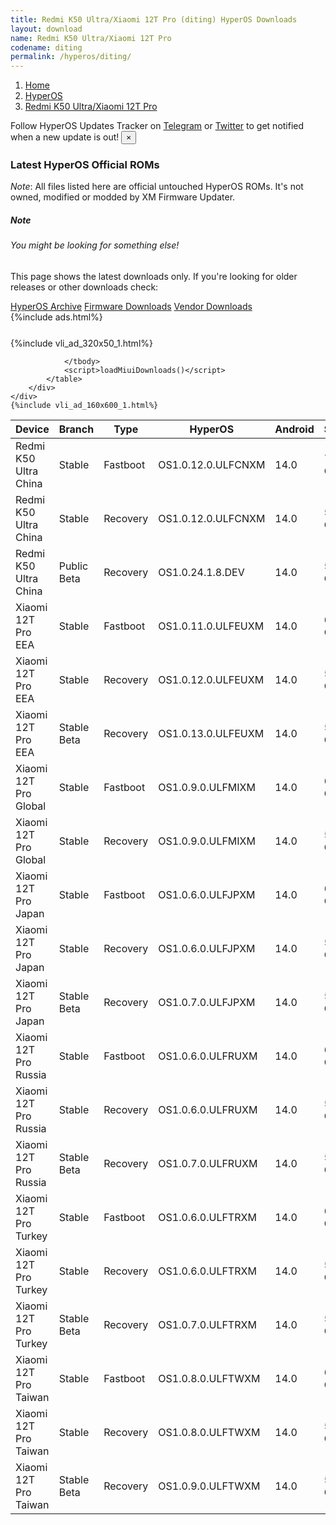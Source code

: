 ```yaml
---
title: Redmi K50 Ultra/Xiaomi 12T Pro (diting) HyperOS Downloads
layout: download
name: Redmi K50 Ultra/Xiaomi 12T Pro
codename: diting
permalink: /hyperos/diting/
---
```

<nav aria-label="breadcrumb">
    <ol class="breadcrumb">
        <li class="breadcrumb-item"><a href="/">Home</a></li>
        <li class="breadcrumb-item"><a href="/hyperos/">HyperOS</a></li>
        <li class="breadcrumb-item active" aria-current="page"><a href="/hyperos/diting/">Redmi K50 Ultra/Xiaomi 12T Pro</a></li>
    </ol>
</nav>
<div class="alert alert-primary alert-dismissible fade show" role="alert">
    Follow HyperOS Updates Tracker on <a href="https://t.me/MIUIUpdatesTracker" class="alert-link">Telegram</a>
     or <a href="https://twitter.com/MiFwUpdater" class="alert-link">Twitter</a> to get notified when a new update is out!
    <button type="button" class="close" data-dismiss="alert" aria-label="Close">
        <span aria-hidden="true">&times;</span>
    </button>
</div>

### Latest HyperOS Official ROMs
*Note*: All files listed here are official untouched HyperOS ROMs. It's not owned, modified or modded by XM Firmware Updater.
<div class="card">
  <div class="card-body">
    <h5 class="card-title">Note</h5>
    <h6 class="card-subtitle mb-2 text-muted">You might be looking for something else!</h6>
    <p class="card-text">This page shows the latest downloads only.
     If you're looking for older releases or other downloads check:</p>
    <a href="/archive/hyperos/diting/" class="card-link">HyperOS Archive</a>
    <a href="/firmware/diting/" class="card-link">Firmware Downloads</a>
    <a href="/vendor/diting/" class="card-link">Vendor Downloads</a>
  </div>
</div>
{%include ads.html%}
<div class="row justify-content-center">
    <div class="col-10">
        <div class="table-responsive-md" style="margin-top: 25px;">
            {%include vli_ad_320x50_1.html%}
            <table id="miui" class="display dt-responsive nowrap compact table table-striped table-hover table-sm">
                <thead class="thead-dark">
                    <tr>
                        <th data-ref="device">Device</th>
                        <th data-ref="branch">Branch</th>
                        <th data-ref="type">Type</th>
                        <th data-ref="miui">HyperOS</th>
                        <th data-ref="android">Android</th>
                        <th data-ref="size">Size</th>
                        <th data-ref="size">Date</th>
                        <th data-ref="link">Link</th>
                    </tr>
                </thead>
                <tbody>
                <tr><td>Redmi K50 Ultra China</td><td>Stable</td><td>Fastboot</td><td>OS1.0.12.0.ULFCNXM</td><td>14.0</td><td>7.0 GB</td><td>2024-11-14</td><td><a href="/hyperos/diting/stable/OS1.0.12.0.ULFCNXM/">Download</a></td></tr>
<tr><td>Redmi K50 Ultra China</td><td>Stable</td><td>Recovery</td><td>OS1.0.12.0.ULFCNXM</td><td>14.0</td><td>5.8 GB</td><td>2024-12-05</td><td><a href="/hyperos/diting/stable/OS1.0.12.0.ULFCNXM/">Download</a></td></tr>
<tr><td>Redmi K50 Ultra China</td><td>Public Beta</td><td>Recovery</td><td>OS1.0.24.1.8.DEV</td><td>14.0</td><td>5.8 GB</td><td>2024-01-12</td><td><a href="/hyperos/diting/public beta/OS1.0.24.1.8.DEV/">Download</a></td></tr>
<tr><td>Xiaomi 12T Pro EEA</td><td>Stable</td><td>Fastboot</td><td>OS1.0.11.0.ULFEUXM</td><td>14.0</td><td>6.6 GB</td><td>2024-10-14</td><td><a href="/hyperos/diting/stable/OS1.0.11.0.ULFEUXM/">Download</a></td></tr>
<tr><td>Xiaomi 12T Pro EEA</td><td>Stable</td><td>Recovery</td><td>OS1.0.12.0.ULFEUXM</td><td>14.0</td><td>5.3 GB</td><td>2024-10-29</td><td><a href="/hyperos/diting/stable/OS1.0.12.0.ULFEUXM/">Download</a></td></tr>
<tr><td>Xiaomi 12T Pro EEA</td><td>Stable Beta</td><td>Recovery</td><td>OS1.0.13.0.ULFEUXM</td><td>14.0</td><td>5.3 GB</td><td>2024-12-12</td><td><a href="/hyperos/diting/stable beta/OS1.0.13.0.ULFEUXM/">Download</a></td></tr>
<tr><td>Xiaomi 12T Pro Global</td><td>Stable</td><td>Fastboot</td><td>OS1.0.9.0.ULFMIXM</td><td>14.0</td><td>6.8 GB</td><td>2024-11-12</td><td><a href="/hyperos/diting/stable/OS1.0.9.0.ULFMIXM/">Download</a></td></tr>
<tr><td>Xiaomi 12T Pro Global</td><td>Stable</td><td>Recovery</td><td>OS1.0.9.0.ULFMIXM</td><td>14.0</td><td>5.3 GB</td><td>2024-12-05</td><td><a href="/hyperos/diting/stable/OS1.0.9.0.ULFMIXM/">Download</a></td></tr>
<tr><td>Xiaomi 12T Pro Japan</td><td>Stable</td><td>Fastboot</td><td>OS1.0.6.0.ULFJPXM</td><td>14.0</td><td>6.3 GB</td><td>2024-10-14</td><td><a href="/hyperos/diting/stable/OS1.0.6.0.ULFJPXM/">Download</a></td></tr>
<tr><td>Xiaomi 12T Pro Japan</td><td>Stable</td><td>Recovery</td><td>OS1.0.6.0.ULFJPXM</td><td>14.0</td><td>5.2 GB</td><td>2024-10-29</td><td><a href="/hyperos/diting/stable/OS1.0.6.0.ULFJPXM/">Download</a></td></tr>
<tr><td>Xiaomi 12T Pro Japan</td><td>Stable Beta</td><td>Recovery</td><td>OS1.0.7.0.ULFJPXM</td><td>14.0</td><td>5.2 GB</td><td>2024-12-10</td><td><a href="/hyperos/diting/stable beta/OS1.0.7.0.ULFJPXM/">Download</a></td></tr>
<tr><td>Xiaomi 12T Pro Russia</td><td>Stable</td><td>Fastboot</td><td>OS1.0.6.0.ULFRUXM</td><td>14.0</td><td>6.4 GB</td><td>2024-10-14</td><td><a href="/hyperos/diting/stable/OS1.0.6.0.ULFRUXM/">Download</a></td></tr>
<tr><td>Xiaomi 12T Pro Russia</td><td>Stable</td><td>Recovery</td><td>OS1.0.6.0.ULFRUXM</td><td>14.0</td><td>5.2 GB</td><td>2024-10-29</td><td><a href="/hyperos/diting/stable/OS1.0.6.0.ULFRUXM/">Download</a></td></tr>
<tr><td>Xiaomi 12T Pro Russia</td><td>Stable Beta</td><td>Recovery</td><td>OS1.0.7.0.ULFRUXM</td><td>14.0</td><td>5.2 GB</td><td>2024-12-10</td><td><a href="/hyperos/diting/stable beta/OS1.0.7.0.ULFRUXM/">Download</a></td></tr>
<tr><td>Xiaomi 12T Pro Turkey</td><td>Stable</td><td>Fastboot</td><td>OS1.0.6.0.ULFTRXM</td><td>14.0</td><td>6.2 GB</td><td>2024-10-14</td><td><a href="/hyperos/diting/stable/OS1.0.6.0.ULFTRXM/">Download</a></td></tr>
<tr><td>Xiaomi 12T Pro Turkey</td><td>Stable</td><td>Recovery</td><td>OS1.0.6.0.ULFTRXM</td><td>14.0</td><td>5.2 GB</td><td>2024-10-29</td><td><a href="/hyperos/diting/stable/OS1.0.6.0.ULFTRXM/">Download</a></td></tr>
<tr><td>Xiaomi 12T Pro Turkey</td><td>Stable Beta</td><td>Recovery</td><td>OS1.0.7.0.ULFTRXM</td><td>14.0</td><td>5.2 GB</td><td>2024-12-10</td><td><a href="/hyperos/diting/stable beta/OS1.0.7.0.ULFTRXM/">Download</a></td></tr>
<tr><td>Xiaomi 12T Pro Taiwan</td><td>Stable</td><td>Fastboot</td><td>OS1.0.8.0.ULFTWXM</td><td>14.0</td><td>6.1 GB</td><td>2024-10-14</td><td><a href="/hyperos/diting/stable/OS1.0.8.0.ULFTWXM/">Download</a></td></tr>
<tr><td>Xiaomi 12T Pro Taiwan</td><td>Stable</td><td>Recovery</td><td>OS1.0.8.0.ULFTWXM</td><td>14.0</td><td>5.2 GB</td><td>2024-10-29</td><td><a href="/hyperos/diting/stable/OS1.0.8.0.ULFTWXM/">Download</a></td></tr>
<tr><td>Xiaomi 12T Pro Taiwan</td><td>Stable Beta</td><td>Recovery</td><td>OS1.0.9.0.ULFTWXM</td><td>14.0</td><td>5.2 GB</td><td>2024-12-10</td><td><a href="/hyperos/diting/stable beta/OS1.0.9.0.ULFTWXM/">Download</a></td></tr>

                </tbody>
                <script>loadMiuiDownloads()</script>
            </table>
        </div>
    </div>
    {%include vli_ad_160x600_1.html%}
</div>
